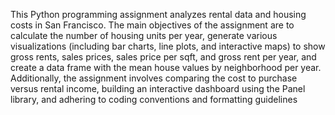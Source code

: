 This Python programming assignment analyzes rental data and housing costs in San Francisco. The main objectives of the assignment are to calculate the number of housing units per year, generate various visualizations (including bar charts, line plots, and interactive maps) to show gross rents, sales prices, sales price per sqft, and gross rent per year, and create a data frame with the mean house values by neighborhood per year. Additionally, the assignment involves comparing the cost to purchase versus rental income, building an interactive dashboard using the Panel library, and adhering to coding conventions and formatting guidelines
